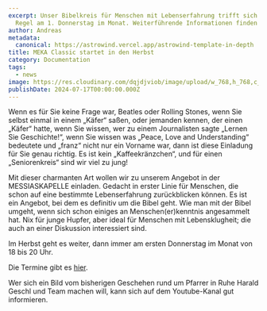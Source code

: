 ```yaml
---
excerpt: Unser Bibelkreis für Menschen mit Lebenserfahrung trifft sich in der
  Regel am 1. Donnerstag im Monat. Weiterführende Informationen finden Sie <a class="text-muted underline  font-medium" href="/angebote#mekaclassic">hier</a>.
author: Andreas
metadata:
  canonical: https://astrowind.vercel.app/astrowind-template-in-depth
title: MEKA Classic startet in den Herbst
category: Documentation
tags:
  - news
image: https://res.cloudinary.com/dqjdjviob/image/upload/w_768,h_768,c_lfill,f_auto/v1714831210/Homepage/Angebote/Mekaclassic_lfe4yz
publishDate: 2024-07-17T00:00:00.000Z
---
```


Wenn es für Sie keine Frage war, Beatles oder Rolling Stones, wenn Sie selbst einmal in einem „Käfer“ saßen, oder jemanden kennen, der einen „Käfer“ hatte, wenn Sie wissen, wer zu einem Journalisten sagte „Lernen Sie Geschichte!“, wenn Sie wissen was „Peace, Love and Understanding“ bedeutete und „franz“ nicht nur ein Vorname war, dann ist diese Einladung für Sie genau richtig. Es ist kein „Kaffeekränzchen“, und für einen „Seniorenkreis“ sind wir viel zu jung!

Mit dieser charmanten Art wollen wir zu unserem Angebot in der MESSIASKAPELLE einladen. Gedacht in erster Linie für Menschen, die schon auf eine bestimmte Lebenserfahrung zurückblicken können.
Es ist ein Angebot, bei dem es definitiv um die Bibel geht. Wie man mit der Bibel umgeht, wenn sich schon einiges an Menschen(er)kenntnis angesammelt hat. Nix für junge Hupfer, aber ideal für Menschen mit Lebensklugheit; die auch an einer Diskussion interessiert sind.

Im Herbst geht es weiter, dann immer am ersten Donnerstag im Monat von 18 bis 20 Uhr.

Die Termine gibt es <a class="text-muted underline  font-medium" href="/angebote#mekaclassic">hier</a>.

Wer sich ein Bild vom bisherigen Geschehen rund um Pfarrer in Ruhe Harald Geschl und Team machen will, kann sich auf dem Youtube-Kanal gut informieren.
